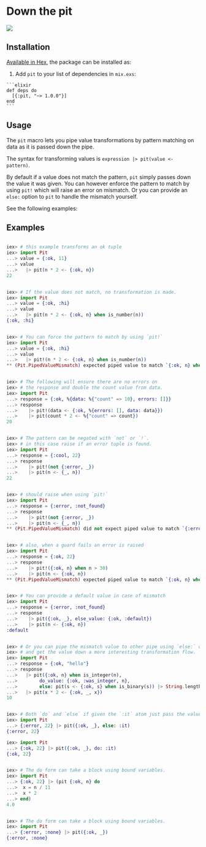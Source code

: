 # Down the pit

<a href="https://travis-ci.org/vic/pit"><img src="https://travis-ci.org/vic/pit.svg"></a>


## Installation

[Available in Hex](https://hex.pm/packages/pit), the package can be installed as:

  1. Add `pit` to your list of dependencies in `mix.exs`:

    ```elixir
    def deps do
      [{:pit, "~> 1.0.0"}]
    end
    ```

## Usage


The `pit` macro lets you pipe value transformations by pattern matching
on data as it is passed down the pipe.

The syntax for transforming values is `expression |> pit(value <- pattern)`.

By default if a value does not match the pattern, `pit` simply passes down
the value it was given. You can however enforce the pattern
to match by using `pit!` which will raise an error on mismatch. Or you
can provide an `else:` option to `pit` to handle the mismatch yourself.

See the following examples:

## Examples

```elixir

iex> # this example transforms an ok tuple
iex> import Pit
...> value = {:ok, 11}
...> value
...>   |> pit(n * 2 <- {:ok, n})
22


iex> # If the value does not match, no transformation is made.
iex> import Pit
...> value = {:ok, :hi}
...> value
...>   |> pit(n * 2 <- {:ok, n} when is_number(n))
{:ok, :hi}


iex> # You can force the pattern to match by using `pit!`
iex> import Pit
...> value = {:ok, :hi}
...> value
...>   |> pit!(n * 2 <- {:ok, n} when is_number(n))
** (Pit.PipedValueMismatch) expected piped value to match `{:ok, n} when is_number(n)` but got `{:ok, :hi}`


iex> # The following will ensure there are no errors on
iex> # the response and double the count value from data.
iex> import Pit
...> response = {:ok, %{data: %{"count" => 10}, errors: []}}
...> response
...>    |> pit!(data <- {:ok, %{errors: [], data: data}})
...>    |> pit(count * 2 <- %{"count" => count})
20


iex> # The pattern can be negated with `not` or `!`.
iex> # in this case raise if an error tuple is found.
iex> import Pit
...> response = {:cool, 22}
...> response
...>    |> pit!(not {:error, _})
...>    |> pit(n <- {_, n})
22


iex> # should raise when using `pit!`
iex> import Pit
...> response = {:error, :not_found}
...> response
...>    |> pit!(not {:error, _})
...>    |> pit(n <- {_, n})
** (Pit.PipedValueMismatch) did not expect piped value to match `{:error, _}` but got `{:error, :not_found}`


iex> # also, when a guard fails an error is raised
iex> import Pit
...> response = {:ok, 22}
...> response
...>    |> pit!({:ok, n} when n > 30)
...>    |> pit(n <- {:ok, n})
** (Pit.PipedValueMismatch) expected piped value to match `{:ok, n} when n > 30` but got `{:ok, 22}`


iex> # You can provide a default value in case of mismatch
iex> import Pit
...> response = {:error, :not_found}
...> response
...>    |> pit({:ok, _}, else_value: {:ok, :default})
...>    |> pit(n <- {:ok, n})
:default


iex> # Or you can pipe the mismatch value to other pipe using `else:` option
iex> # and get the value down a more interesting transformation flow.
iex> import Pit
...> response = {:ok, "hello"}
...> response
...>   |> pit({:ok, n} when is_integer(n),
...>        do_value: {:ok, :was_integer, n},
...>        else: pit(s <- {:ok, s} when is_binary(s)) |> String.length |> pit({:ok, :was_string, len} <- len))
...>   |> pit(x * 2 <- {:ok, _, x})
10


iex> # Both `do` and `else` if given the `:it` atom just pass the value down
iex> import Pit
...> {:error, 22} |> pit({:ok, _}, else: :it)
{:error, 22}

iex> import Pit
...> {:ok, 22} |> pit({:ok, _}, do: :it)
{:ok, 22}


iex> # The do form can take a block using bound variables.
iex> import Pit
...> {:ok, 22} |> (pit {:ok, n} do
...>  x = n / 11
...>  x * 2
...> end)
4.0


iex> # The do form can take a block using bound variables.
iex> import Pit
...> {:error, :none} |> pit({:ok, _})
{:error, :none}

```
